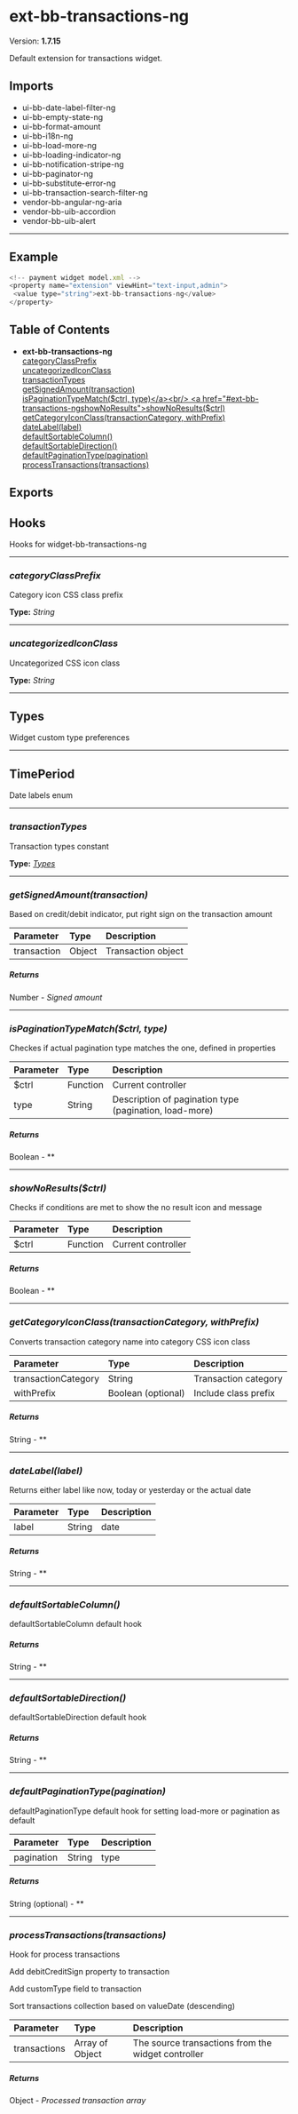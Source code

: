 # ext-bb-transactions-ng


Version: **1.7.15**

Default extension for transactions widget.

## Imports

* ui-bb-date-label-filter-ng
* ui-bb-empty-state-ng
* ui-bb-format-amount
* ui-bb-i18n-ng
* ui-bb-load-more-ng
* ui-bb-loading-indicator-ng
* ui-bb-notification-stripe-ng
* ui-bb-paginator-ng
* ui-bb-substitute-error-ng
* ui-bb-transaction-search-filter-ng
* vendor-bb-angular-ng-aria
* vendor-bb-uib-accordion
* vendor-bb-uib-alert

---

## Example

```javascript
<!-- payment widget model.xml -->
<property name="extension" viewHint="text-input,admin">
 <value type="string">ext-bb-transactions-ng</value>
</property>
```

## Table of Contents
- **ext-bb-transactions-ng**<br/>    <a href="#ext-bb-transactions-ngcategoryClassPrefix">categoryClassPrefix</a><br/>    <a href="#ext-bb-transactions-nguncategorizedIconClass">uncategorizedIconClass</a><br/>    <a href="#ext-bb-transactions-ngtransactionTypes">transactionTypes</a><br/>    <a href="#ext-bb-transactions-nggetSignedAmount">getSignedAmount(transaction)</a><br/>    <a href="#ext-bb-transactions-ngisPaginationTypeMatch">isPaginationTypeMatch($ctrl, type)</a><br/>    <a href="#ext-bb-transactions-ngshowNoResults">showNoResults($ctrl)</a><br/>    <a href="#ext-bb-transactions-nggetCategoryIconClass">getCategoryIconClass(transactionCategory, withPrefix)</a><br/>    <a href="#ext-bb-transactions-ngdateLabel">dateLabel(label)</a><br/>    <a href="#ext-bb-transactions-ngdefaultSortableColumn">defaultSortableColumn()</a><br/>    <a href="#ext-bb-transactions-ngdefaultSortableDirection">defaultSortableDirection()</a><br/>    <a href="#ext-bb-transactions-ngdefaultPaginationType">defaultPaginationType(pagination)</a><br/>    <a href="#ext-bb-transactions-ngprocessTransactions">processTransactions(transactions)</a><br/>

## Exports


## Hooks

Hooks for widget-bb-transactions-ng

---
### <a name="ext-bb-transactions-ngcategoryClassPrefix"></a>*categoryClassPrefix*

Category icon CSS class prefix

**Type:** *String*


---
### <a name="ext-bb-transactions-nguncategorizedIconClass"></a>*uncategorizedIconClass*

Uncategorized CSS icon class

**Type:** *String*


---

## Types

Widget custom type preferences

---

## TimePeriod

Date labels enum

---
### <a name="ext-bb-transactions-ngtransactionTypes"></a>*transactionTypes*

Transaction types constant

**Type:** *[Types](#Types)*


---

### <a name="ext-bb-transactions-nggetSignedAmount"></a>*getSignedAmount(transaction)*

Based on credit/debit indicator, put right sign on the transaction amount

| Parameter | Type | Description |
| :-- | :-- | :-- |
| transaction | Object | Transaction object |

##### Returns

Number - *Signed amount*

---

### <a name="ext-bb-transactions-ngisPaginationTypeMatch"></a>*isPaginationTypeMatch($ctrl, type)*

Checkes if actual pagination type matches the one, defined in properties

| Parameter | Type | Description |
| :-- | :-- | :-- |
| $ctrl | Function | Current controller |
| type | String | Description of pagination type (pagination, load-more) |

##### Returns

Boolean - **

---

### <a name="ext-bb-transactions-ngshowNoResults"></a>*showNoResults($ctrl)*

Checks if conditions are met to show the no result icon and message

| Parameter | Type | Description |
| :-- | :-- | :-- |
| $ctrl | Function | Current controller |

##### Returns

Boolean - **

---

### <a name="ext-bb-transactions-nggetCategoryIconClass"></a>*getCategoryIconClass(transactionCategory, withPrefix)*

Converts transaction category name into category CSS icon class

| Parameter | Type | Description |
| :-- | :-- | :-- |
| transactionCategory | String | Transaction category |
| withPrefix | Boolean (optional) | Include class prefix |

##### Returns

String - **

---

### <a name="ext-bb-transactions-ngdateLabel"></a>*dateLabel(label)*

Returns either label like now, today or yesterday or the actual date

| Parameter | Type | Description |
| :-- | :-- | :-- |
| label | String | date |

##### Returns

String - **

---

### <a name="ext-bb-transactions-ngdefaultSortableColumn"></a>*defaultSortableColumn()*

defaultSortableColumn default hook

##### Returns

String - **

---

### <a name="ext-bb-transactions-ngdefaultSortableDirection"></a>*defaultSortableDirection()*

defaultSortableDirection default hook

##### Returns

String - **

---

### <a name="ext-bb-transactions-ngdefaultPaginationType"></a>*defaultPaginationType(pagination)*

defaultPaginationType default hook for setting load-more or pagination as default

| Parameter | Type | Description |
| :-- | :-- | :-- |
| pagination | String | type |

##### Returns

String (optional) - **

---

### <a name="ext-bb-transactions-ngprocessTransactions"></a>*processTransactions(transactions)*

Hook for process transactions

Add debitCreditSign property to transaction

Add customType field to transaction

Sort transactions collection based on valueDate (descending)

| Parameter | Type | Description |
| :-- | :-- | :-- |
| transactions | Array of Object | The source transactions from the widget controller |

##### Returns

Object - *Processed transaction array*

